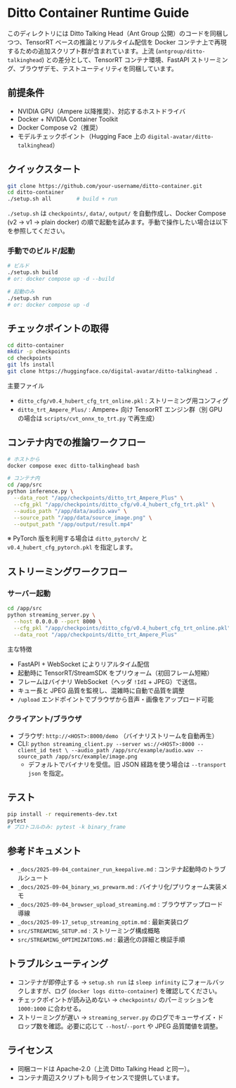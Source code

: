 # Ditto Container Runtime Guide

このディレクトリには Ditto Talking Head（Ant Group 公開）のコードを同梱しつつ、TensorRT ベースの推論とリアルタイム配信を Docker コンテナ上で再現するための追加スクリプト群が含まれています。上流 (`antgroup/ditto-talkinghead`) との差分として、TensorRT コンテナ環境、FastAPI ストリーミング、ブラウザデモ、テストユーティリティを同梱しています。

## 前提条件
- NVIDIA GPU（Ampere 以降推奨）、対応するホストドライバ
- Docker + NVIDIA Container Toolkit
- Docker Compose v2（推奨）
- モデルチェックポイント（Hugging Face 上の `digital-avatar/ditto-talkinghead`）

## クイックスタート
```bash
git clone https://github.com/your-username/ditto-container.git
cd ditto-container
./setup.sh all        # build + run
```
`./setup.sh` は `checkpoints/`, `data/`, `output/` を自動作成し、Docker Compose (v2 → v1 → plain docker) の順で起動を試みます。手動で操作したい場合は以下を参照してください。

### 手動でのビルド/起動
```bash
# ビルド
./setup.sh build
# or: docker compose up -d --build

# 起動のみ
./setup.sh run
# or: docker compose up -d
```

## チェックポイントの取得
```bash
cd ditto-container
mkdir -p checkpoints
cd checkpoints
git lfs install
git clone https://huggingface.co/digital-avatar/ditto-talkinghead .
```
主要ファイル
- `ditto_cfg/v0.4_hubert_cfg_trt_online.pkl` : ストリーミング用コンフィグ
- `ditto_trt_Ampere_Plus/` : Ampere+ 向け TensorRT エンジン群（別 GPU の場合は `scripts/cvt_onnx_to_trt.py` で再生成）

## コンテナ内での推論ワークフロー
```bash
# ホストから
docker compose exec ditto-talkinghead bash

# コンテナ内
cd /app/src
python inference.py \
  --data_root "/app/checkpoints/ditto_trt_Ampere_Plus" \
  --cfg_pkl "/app/checkpoints/ditto_cfg/v0.4_hubert_cfg_trt.pkl" \
  --audio_path "/app/data/audio.wav" \
  --source_path "/app/data/source_image.png" \
  --output_path "/app/output/result.mp4"
```
※ PyTorch 版を利用する場合は `ditto_pytorch/` と `v0.4_hubert_cfg_pytorch.pkl` を指定します。

## ストリーミングワークフロー
### サーバー起動
```bash
cd /app/src
python streaming_server.py \
  --host 0.0.0.0 --port 8000 \
  --cfg_pkl "/app/checkpoints/ditto_cfg/v0.4_hubert_cfg_trt_online.pkl" \
  --data_root "/app/checkpoints/ditto_trt_Ampere_Plus"
```
主な特徴
- FastAPI + WebSocket によりリアルタイム配信
- 起動時に TensorRT/StreamSDK をプリウォーム（初回フレーム短縮）
- フレームはバイナリ WebSocket（ヘッダ `!IdI` + JPEG）で送信。
- キュー長と JPEG 品質を監視し、混雑時に自動で品質を調整
- `/upload` エンドポイントでブラウザから音声・画像をアップロード可能

### クライアント/ブラウザ
- ブラウザ: `http://<HOST>:8000/demo` （バイナリストリームを自動再生）
- CLI: `python streaming_client.py --server ws://<HOST>:8000 --client_id test \
    --audio_path /app/src/example/audio.wav --source_path /app/src/example/image.png`
  - デフォルトでバイナリを受信。旧 JSON 経路を使う場合は `--transport json` を指定。

## テスト
```bash
pip install -r requirements-dev.txt
pytest
# プロトコルのみ: pytest -k binary_frame
```

## 参考ドキュメント
- `_docs/2025-09-04_container_run_keepalive.md` : コンテナ起動時のトラブルシュート
- `_docs/2025-09-04_binary_ws_prewarm.md` : バイナリ化/プリウォーム実装メモ
- `_docs/2025-09-04_browser_upload_streaming.md` : ブラウザアップロード導線
- `_docs/2025-09-17_setup_streaming_optim.md` : 最新実装ログ
- `src/STREAMING_SETUP.md` : ストリーミング構成概略
- `src/STREAMING_OPTIMIZATIONS.md` : 最適化の詳細と検証手順

## トラブルシューティング
- コンテナが即停止する → `setup.sh run` は `sleep infinity` にフォールバックしますが、ログ (`docker logs ditto-container`) を確認してください。
- チェックポイントが読み込めない → `checkpoints/` のパーミッションを `1000:1000` に合わせる。
- ストリーミングが遅い → `streaming_server.py` のログでキューサイズ・ドロップ数を確認。必要に応じて `--host`/`--port` や JPEG 品質閾値を調整。

## ライセンス
- 同梱コードは Apache-2.0（上流 Ditto Talking Head と同一）。
- コンテナ周辺スクリプトも同ライセンスで提供しています。
